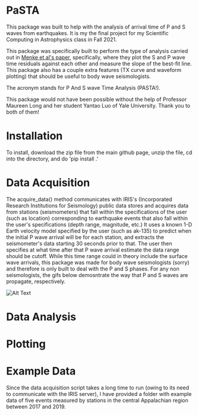 # PaSTA
This package was built to help with the analysis of arrival time of P and S waves from earthquakes. It is my the final project for my Scientific Computing in Astrophysics class in Fall 2021.

This package was specifically built to perform the type of analysis carried out in [Menke et al's paper](https://agupubs.onlinelibrary.wiley.com/doi/full/10.1002/2016GL070918), specifically, where they plot the S and P wave time residuals against each other and measure the slope of the best-fit line. This package also has a couple extra features (TX curve and waveform plotting) that should be useful to body wave seismologists.

The acronym stands for P And S wave Time Analysis (PASTA!).

This package would not have been possible without the help of Professor Maureen Long and her student Yantao Luo of Yale University. Thank you to both of them!


# Installation
To install, download the zip file from the main github page, unzip the file, cd into the directory, and do 'pip install .'

# Data Acquisition
The acquire_data() method communicates with IRIS's (Incorporated Research Institutions for Seismology) public data stores and acquires data from stations (seismometers) that fall within the specifications of the user (such as location) corresponding to earthquake events that also fall within the user's specifications (depth range, magnitude, etc.) It uses a known 1-D Earth velocity model specified by the user (such as ak-135) to predict when the initial P wave arrival will be for each station, and extracts the seismometer's data starting 30 seconds prior to that. The user then specifies at what time after that P wave arrival estimate the data range should be cutoff. While this time range could in theory include the surface wave arrivals, this package was made for body wave seismologists (sorry) and therefore is only built to deal with the P and S phases. For any non seismologists, the gifs below demosntrate the way that P and S waves are propagate, respectively.

![Alt Text](https://i.stack.imgur.com/wji2Z.gif)

# Data Analysis

# Plotting

# Example Data
Since the data acquisition script takes a long time to run (owing to its need to communicate with the IRIS server), I have provided a folder with example data of five events measured by stations in the central Appalachian region between 2017 and 2019.
